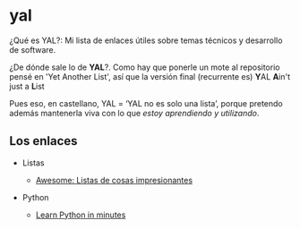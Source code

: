 # yal

¿Qué es YAL?: Mi lista de enlaces útiles sobre temas técnicos y desarrollo de software. 

¿De dónde sale lo de **YAL**?. Como hay que ponerle un mote al repositorio pensé en 'Yet Another List', 
así que la versión final (recurrente es) **Y**AL **A**in't just a **L**ist 

Pues eso, en castellano, YAL = ‘YAL no es solo una lista’, porque pretendo además
mantenerla viva con lo que *estoy aprendiendo y utilizando*.

## Los enlaces

- Listas
  - [Awesome: Listas de cosas impresionantes](https://github.com/sindresorhus/awesome)

- Python
  - [Learn Python in minutes](https://learnxinyminutes.com/docs/python/)
